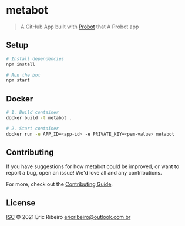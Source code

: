 # metabot

> A GitHub App built with [Probot](https://github.com/probot/probot) that A Probot app

## Setup

```sh
# Install dependencies
npm install

# Run the bot
npm start
```

## Docker

```sh
# 1. Build container
docker build -t metabot .

# 2. Start container
docker run -e APP_ID=<app-id> -e PRIVATE_KEY=<pem-value> metabot
```

## Contributing

If you have suggestions for how metabot could be improved, or want to report a bug, open an issue! We'd love all and any contributions.

For more, check out the [Contributing Guide](CONTRIBUTING.md).

## License

[ISC](LICENSE) © 2021 Eric Ribeiro <ericribeiro@outlook.com.br>
